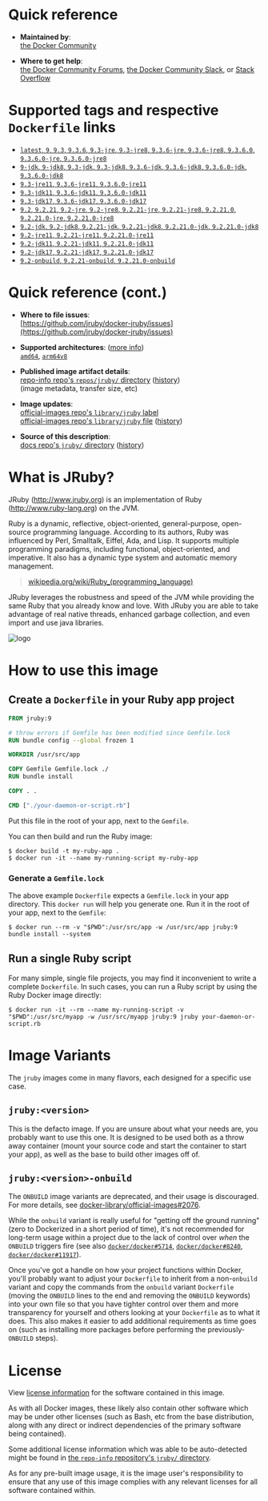 <!--

********************************************************************************

WARNING:

    DO NOT EDIT "jruby/README.md"

    IT IS AUTO-GENERATED

    (from the other files in "jruby/" combined with a set of templates)

********************************************************************************

-->

# Quick reference

-	**Maintained by**:  
	[the Docker Community](https://github.com/jruby/docker-jruby)

-	**Where to get help**:  
	[the Docker Community Forums](https://forums.docker.com/), [the Docker Community Slack](https://dockr.ly/slack), or [Stack Overflow](https://stackoverflow.com/search?tab=newest&q=docker)

# Supported tags and respective `Dockerfile` links

-	[`latest`, `9`, `9.3`, `9.3.6`, `9.3-jre`, `9.3-jre8`, `9.3.6-jre`, `9.3.6-jre8`, `9.3.6.0`, `9.3.6.0-jre`, `9.3.6.0-jre8`](https://github.com/jruby/docker-jruby/blob/c5d6075a2a062c03f7fb4356ef8f92574e41de69/9.3/jre8/Dockerfile)
-	[`9-jdk`, `9-jdk8`, `9.3-jdk`, `9.3-jdk8`, `9.3.6-jdk`, `9.3.6-jdk8`, `9.3.6.0-jdk`, `9.3.6.0-jdk8`](https://github.com/jruby/docker-jruby/blob/c5d6075a2a062c03f7fb4356ef8f92574e41de69/9.3/jdk8/Dockerfile)
-	[`9.3-jre11`, `9.3.6-jre11`, `9.3.6.0-jre11`](https://github.com/jruby/docker-jruby/blob/c5d6075a2a062c03f7fb4356ef8f92574e41de69/9.3/jre11/Dockerfile)
-	[`9.3-jdk11`, `9.3.6-jdk11`, `9.3.6.0-jdk11`](https://github.com/jruby/docker-jruby/blob/c5d6075a2a062c03f7fb4356ef8f92574e41de69/9.3/jdk11/Dockerfile)
-	[`9.3-jdk17`, `9.3.6-jdk17`, `9.3.6.0-jdk17`](https://github.com/jruby/docker-jruby/blob/c5d6075a2a062c03f7fb4356ef8f92574e41de69/9.3/jdk17/Dockerfile)
-	[`9.2`, `9.2.21`, `9.2-jre`, `9.2-jre8`, `9.2.21-jre`, `9.2.21-jre8`, `9.2.21.0`, `9.2.21.0-jre`, `9.2.21.0-jre8`](https://github.com/jruby/docker-jruby/blob/c5d6075a2a062c03f7fb4356ef8f92574e41de69/9.2/jre8/Dockerfile)
-	[`9.2-jdk`, `9.2-jdk8`, `9.2.21-jdk`, `9.2.21-jdk8`, `9.2.21.0-jdk`, `9.2.21.0-jdk8`](https://github.com/jruby/docker-jruby/blob/c5d6075a2a062c03f7fb4356ef8f92574e41de69/9.2/jdk8/Dockerfile)
-	[`9.2-jre11`, `9.2.21-jre11`, `9.2.21.0-jre11`](https://github.com/jruby/docker-jruby/blob/c5d6075a2a062c03f7fb4356ef8f92574e41de69/9.2/jre11/Dockerfile)
-	[`9.2-jdk11`, `9.2.21-jdk11`, `9.2.21.0-jdk11`](https://github.com/jruby/docker-jruby/blob/c5d6075a2a062c03f7fb4356ef8f92574e41de69/9.2/jdk11/Dockerfile)
-	[`9.2-jdk17`, `9.2.21-jdk17`, `9.2.21.0-jdk17`](https://github.com/jruby/docker-jruby/blob/c5d6075a2a062c03f7fb4356ef8f92574e41de69/9.2/jdk17/Dockerfile)
-	[`9.2-onbuild`, `9.2.21-onbuild`, `9.2.21.0-onbuild`](https://github.com/jruby/docker-jruby/blob/c5d6075a2a062c03f7fb4356ef8f92574e41de69/9.2/onbuild-jdk8/Dockerfile)

# Quick reference (cont.)

-	**Where to file issues**:  
	[https://github.com/jruby/docker-jruby/issues](https://github.com/jruby/docker-jruby/issues)

-	**Supported architectures**: ([more info](https://github.com/docker-library/official-images#architectures-other-than-amd64))  
	[`amd64`](https://hub.docker.com/r/amd64/jruby/), [`arm64v8`](https://hub.docker.com/r/arm64v8/jruby/)

-	**Published image artifact details**:  
	[repo-info repo's `repos/jruby/` directory](https://github.com/docker-library/repo-info/blob/master/repos/jruby) ([history](https://github.com/docker-library/repo-info/commits/master/repos/jruby))  
	(image metadata, transfer size, etc)

-	**Image updates**:  
	[official-images repo's `library/jruby` label](https://github.com/docker-library/official-images/issues?q=label%3Alibrary%2Fjruby)  
	[official-images repo's `library/jruby` file](https://github.com/docker-library/official-images/blob/master/library/jruby) ([history](https://github.com/docker-library/official-images/commits/master/library/jruby))

-	**Source of this description**:  
	[docs repo's `jruby/` directory](https://github.com/docker-library/docs/tree/master/jruby) ([history](https://github.com/docker-library/docs/commits/master/jruby))

# What is JRuby?

JRuby (http://www.jruby.org) is an implementation of Ruby (http://www.ruby-lang.org) on the JVM.

Ruby is a dynamic, reflective, object-oriented, general-purpose, open-source programming language. According to its authors, Ruby was influenced by Perl, Smalltalk, Eiffel, Ada, and Lisp. It supports multiple programming paradigms, including functional, object-oriented, and imperative. It also has a dynamic type system and automatic memory management.

> [wikipedia.org/wiki/Ruby_(programming_language)](https://en.wikipedia.org/wiki/Ruby_%28programming_language%29)

JRuby leverages the robustness and speed of the JVM while providing the same Ruby that you already know and love. With JRuby you are able to take advantage of real native threads, enhanced garbage collection, and even import and use java libraries.

![logo](https://raw.githubusercontent.com/docker-library/docs/fbdaaa95f768de2cb4508dde956912f4081a824a/jruby/logo.png)

# How to use this image

## Create a `Dockerfile` in your Ruby app project

```dockerfile
FROM jruby:9

# throw errors if Gemfile has been modified since Gemfile.lock
RUN bundle config --global frozen 1

WORKDIR /usr/src/app

COPY Gemfile Gemfile.lock ./
RUN bundle install

COPY . .

CMD ["./your-daemon-or-script.rb"]
```

Put this file in the root of your app, next to the `Gemfile`.

You can then build and run the Ruby image:

```console
$ docker build -t my-ruby-app .
$ docker run -it --name my-running-script my-ruby-app
```

### Generate a `Gemfile.lock`

The above example `Dockerfile` expects a `Gemfile.lock` in your app directory. This `docker run` will help you generate one. Run it in the root of your app, next to the `Gemfile`:

```console
$ docker run --rm -v "$PWD":/usr/src/app -w /usr/src/app jruby:9 bundle install --system
```

## Run a single Ruby script

For many simple, single file projects, you may find it inconvenient to write a complete `Dockerfile`. In such cases, you can run a Ruby script by using the Ruby Docker image directly:

```console
$ docker run -it --rm --name my-running-script -v "$PWD":/usr/src/myapp -w /usr/src/myapp jruby:9 jruby your-daemon-or-script.rb
```

# Image Variants

The `jruby` images come in many flavors, each designed for a specific use case.

## `jruby:<version>`

This is the defacto image. If you are unsure about what your needs are, you probably want to use this one. It is designed to be used both as a throw away container (mount your source code and start the container to start your app), as well as the base to build other images off of.

## `jruby:<version>-onbuild`

The `ONBUILD` image variants are deprecated, and their usage is discouraged. For more details, see [docker-library/official-images#2076](https://github.com/docker-library/official-images/issues/2076).

While the `onbuild` variant is really useful for "getting off the ground running" (zero to Dockerized in a short period of time), it's not recommended for long-term usage within a project due to the lack of control over *when* the `ONBUILD` triggers fire (see also [`docker/docker#5714`](https://github.com/docker/docker/issues/5714), [`docker/docker#8240`](https://github.com/docker/docker/issues/8240), [`docker/docker#11917`](https://github.com/docker/docker/issues/11917)).

Once you've got a handle on how your project functions within Docker, you'll probably want to adjust your `Dockerfile` to inherit from a non-`onbuild` variant and copy the commands from the `onbuild` variant `Dockerfile` (moving the `ONBUILD` lines to the end and removing the `ONBUILD` keywords) into your own file so that you have tighter control over them and more transparency for yourself and others looking at your `Dockerfile` as to what it does. This also makes it easier to add additional requirements as time goes on (such as installing more packages before performing the previously-`ONBUILD` steps).

# License

View [license information](https://github.com/jruby/jruby/blob/master/COPYING) for the software contained in this image.

As with all Docker images, these likely also contain other software which may be under other licenses (such as Bash, etc from the base distribution, along with any direct or indirect dependencies of the primary software being contained).

Some additional license information which was able to be auto-detected might be found in [the `repo-info` repository's `jruby/` directory](https://github.com/docker-library/repo-info/tree/master/repos/jruby).

As for any pre-built image usage, it is the image user's responsibility to ensure that any use of this image complies with any relevant licenses for all software contained within.
